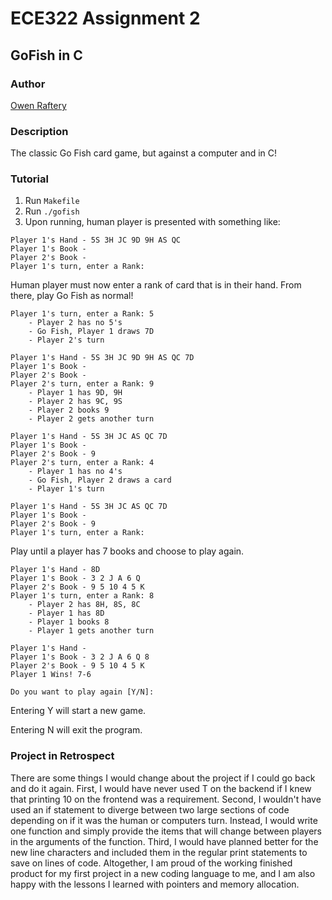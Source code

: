 # ECE322 Assignment 2
## GoFish in C

### Author
[Owen Raftery](https://github.com/realraft)

### Description
The classic Go Fish card game, but against a computer and in C!

### Tutorial
1. Run `Makefile`
2. Run `./gofish`
3. Upon running, human player is presented with something like:
```
Player 1's Hand - 5S 3H JC 9D 9H AS QC
Player 1's Book -
Player 2's Book -
Player 1's turn, enter a Rank: 
```
Human player must now enter a rank of card that is in their hand. From there, play Go Fish as normal!
```
Player 1's turn, enter a Rank: 5
    - Player 2 has no 5's    
    - Go Fish, Player 1 draws 7D    
    - Player 2's turn    

Player 1's Hand - 5S 3H JC 9D 9H AS QC 7D
Player 1's Book -
Player 2's Book -
Player 2's turn, enter a Rank: 9
    - Player 1 has 9D, 9H    
    - Player 2 has 9C, 9S    
    - Player 2 books 9    
    - Player 2 gets another turn    

Player 1's Hand - 5S 3H JC AS QC 7D
Player 1's Book -
Player 2's Book - 9
Player 2's turn, enter a Rank: 4
    - Player 1 has no 4's    
    - Go Fish, Player 2 draws a card    
    - Player 1's turn    

Player 1's Hand - 5S 3H JC AS QC 7D
Player 1's Book -
Player 2's Book - 9
Player 1's turn, enter a Rank: 
```
Play until a player has 7 books and choose to play again.
```
Player 1's Hand - 8D
Player 1's Book - 3 2 J A 6 Q
Player 2's Book - 9 5 10 4 5 K
Player 1's turn, enter a Rank: 8
    - Player 2 has 8H, 8S, 8C
    - Player 1 has 8D
    - Player 1 books 8
    - Player 1 gets another turn

Player 1's Hand -
Player 1's Book - 3 2 J A 6 Q 8
Player 2's Book - 9 5 10 4 5 K
Player 1 Wins! 7-6

Do you want to play again [Y/N]: 
```
Entering Y will start a new game.

Entering N will exit the program.

### Project in Retrospect
There are some things I would change about the project if I could go back and do it again. First, I would have never used T on the backend if I knew that printing 10 on the frontend was a requirement. Second, I wouldn't have used an if statement to diverge between two large sections of code depending on if it was the human or computers turn. Instead, I would write one function and simply provide the items that will change between players in the arguments of the function. Third, I would have planned better for the new line characters and included them in the regular print statements to save on lines of code. Altogether, I am proud of the working finished product for my first project in a new coding language to me, and I am also happy with the lessons I learned with pointers and memory allocation.
